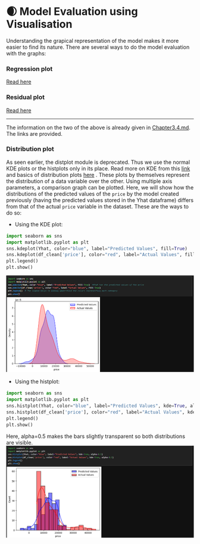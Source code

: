 # 🌒 Model Evaluation using Visualisation

Understanding the grapical representation of the model makes it more easier to find its nature. There are several ways to do the model evaluation with the graphs:  

### Regression plot
[Read here](https://github.com/parthpakhare-dotcom/Data-Analysis-with-Python/blob/main/Chapter3.4.md#5-regression-plots)  
### Residual plot
[Read here](https://github.com/parthpakhare-dotcom/Data-Analysis-with-Python/blob/main/Chapter3.4.md#5-regression-plots)  

---

The information on the two of the above is already given in [Chapter3.4.md](Chapter3.4.md). The links are provided.

### Distribution plot
As seen earlier, the distplot module is deprecated. Thus we use the normal KDE plots or the histplots only in its place. Read more on KDE from this [link](https://github.com/parthpakhare-dotcom/Data-Analysis-with-Python/blob/main/Chapter3.4.md#5-regression-plots) and basics of distribution plots [here](https://github.com/parthpakhare-dotcom/Data-Analysis-with-Python/blob/main/Chapter3.4.md#5-regression-plots) . These plots by themselves represent the distribution of a data variable over the other. Using multiple axis parameters, a comparison graph can be plotted. Here, we will show how the distributions of the predicted values of the `price` by the model created previously (having the predicted values stored in the Yhat dataframe) differs from that of the actual `price` variable in the dataset. These are the ways to do so:  
- Using the KDE plot:  
```python
import seaborn as sns
import matplotlib.pyplot as plt
sns.kdeplot(Yhat, color="blue", label="Predicted Values", fill=True)
sns.kdeplot(df_clean['price'], color="red", label="Actual Values", fill=True)
plt.legend()
plt.show()
```  
![kde](image-72.png)  

- Using the histplot:  
```python
import seaborn as sns
import matplotlib.pyplot as plt
sns.histplot(Yhat, color="blue", label="Predicted Values", kde=True, alpha=0.5)  
sns.histplot(df_clean['price'], color="red", label="Actual Values", kde=True, alpha=0.5)
plt.legend()
plt.show()
```  
Here, alpha=0.5 makes the bars slightly transparent so both distributions are visible.
![hisplot](image-73.png)